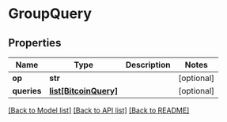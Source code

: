 # GroupQuery

## Properties
Name | Type | Description | Notes
------------ | ------------- | ------------- | -------------
**op** | **str** |  | [optional] 
**queries** | [**list[BitcoinQuery]**](BitcoinQuery.md) |  | [optional] 

[[Back to Model list]](../README.md#documentation-for-models) [[Back to API list]](../README.md#documentation-for-api-endpoints) [[Back to README]](../README.md)


